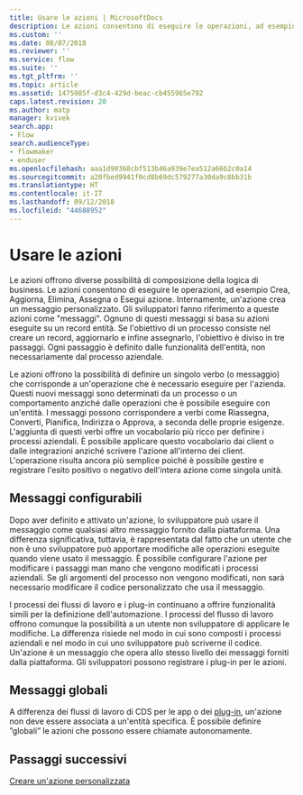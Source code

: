 ```yaml
---
title: Usare le azioni | MicrosoftDocs
description: Le azioni consentono di eseguire le operazioni, ad esempio Crea, Aggiorna, Elimina, Assegna o Esegui azione. Internamente, un'azione crea un messaggio personalizzato.
ms.custom: ''
ms.date: 08/07/2018
ms.reviewer: ''
ms.service: flow
ms.suite: ''
ms.tgt_pltfrm: ''
ms.topic: article
ms.assetid: 1475985f-d3c4-429d-beac-cb455965e792
caps.latest.revision: 20
ms.author: matp
manager: kvivek
search.app:
- Flow
search.audienceType:
- flowmaker
- enduser
ms.openlocfilehash: aaa1d90368cbf513b46a939e7ea512a66b2c0a14
ms.sourcegitcommit: a20fbed9941f0cd8b69dc579277a30da9c8bb31b
ms.translationtype: HT
ms.contentlocale: it-IT
ms.lasthandoff: 09/12/2018
ms.locfileid: "44688952"
---
```

# <a name="use-actions"></a>Usare le azioni

Le azioni offrono diverse possibilità di composizione della logica di business. Le azioni consentono di eseguire le operazioni, ad esempio Crea, Aggiorna, Elimina, Assegna o Esegui azione. Internamente, un'azione crea un messaggio personalizzato. Gli sviluppatori fanno riferimento a queste azioni come "messaggi". Ognuno di questi messaggi si basa su azioni eseguite su un record entità. Se l'obiettivo di un processo consiste nel creare un record, aggiornarlo e infine assegnarlo, l'obiettivo è diviso in tre passaggi. Ogni passaggio è definito dalle funzionalità dell'entità, non necessariamente dal processo aziendale.  
  
Le azioni offrono la possibilità di definire un singolo verbo (o messaggio) che corrisponde a un'operazione che è necessario eseguire per l'azienda. Questi nuovi messaggi sono determinati da un processo o un comportamento anziché dalle operazioni che è possibile eseguire con un'entità. I messaggi possono corrispondere a verbi come Riassegna, Converti, Pianifica, Indirizza o Approva, a seconda delle proprie esigenze. L'aggiunta di questi verbi offre un vocabolario più ricco per definire i processi aziendali. È possibile applicare questo vocabolario dai client o dalle integrazioni anziché scrivere l'azione all'interno dei client. L'operazione risulta ancora più semplice poiché è possibile gestire e registrare l'esito positivo o negativo dell'intera azione come singola unità.  
  
<a name="BKMK_ConfigurableMessages"></a>   
## <a name="configurable-messages"></a>Messaggi configurabili  
 Dopo aver definito e attivato un'azione, lo sviluppatore può usare il messaggio come qualsiasi altro messaggio fornito dalla piattaforma. Una differenza significativa, tuttavia, è rappresentata dal fatto che un utente che non è uno sviluppatore può apportare modifiche alle operazioni eseguite quando viene usato il messaggio. È possibile configurare l'azione per modificare i passaggi man mano che vengono modificati i processi aziendali. Se gli argomenti del processo non vengono modificati, non sarà necessario modificare il codice personalizzato che usa il messaggio.  
  
 I processi dei flussi di lavoro e i plug-in continuano a offrire funzionalità simili per la definizione dell'automazione. I processi del flusso di lavoro offrono comunque la possibilità a un utente non sviluppatore di applicare le modifiche. La differenza risiede nel modo in cui sono composti i processi aziendali e nel modo in cui uno sviluppatore può scriverne il codice. Un'azione è un messaggio che opera allo stesso livello dei messaggi forniti dalla piattaforma. Gli sviluppatori possono registrare i plug-in per le azioni.  
  
<a name="BKMK_GlobalMessages"></a>   
## <a name="global-messages"></a>Messaggi globali 
 
 A differenza dei flussi di lavoro di CDS per le app o dei [plug-in](/powerapps/developer/common-data-service/apply-business-logic-with-code?branch=master#create-a-plug-in), un'azione non deve essere associata a un'entità specifica. È possibile definire ”globali” le azioni che possono essere chiamate autonomamente.

## <a name="next-steps"></a>Passaggi successivi

[Creare un'azione personalizzata](create-actions.md)  
  

